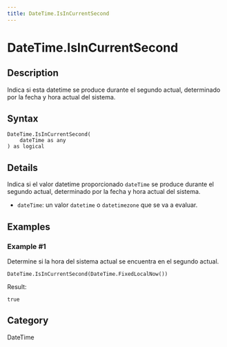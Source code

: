 ```yaml
---
title: DateTime.IsInCurrentSecond
---
```


# DateTime.IsInCurrentSecond


## Description

Indica si esta datetime se produce durante el segundo actual, determinado por la fecha y hora actual del sistema.


## Syntax

```powerquery
DateTime.IsInCurrentSecond(
    dateTime as any
) as logical
```


## Details

Indica si el valor datetime proporcionado <code>dateTime</code> se produce durante el segundo actual, determinado por la fecha y hora actual del sistema.      <ul>      <li><code>dateTime</code>: un valor <code>datetime</code> o <code>datetimezone</code> que se va a evaluar.</li>      </ul>


## Examples

### Example #1 
Determine si la hora del sistema actual se encuentra en el segundo actual.
```powerquery
DateTime.IsInCurrentSecond(DateTime.FixedLocalNow())
```

Result: 
```powerquery
true
```




## Category
DateTime
